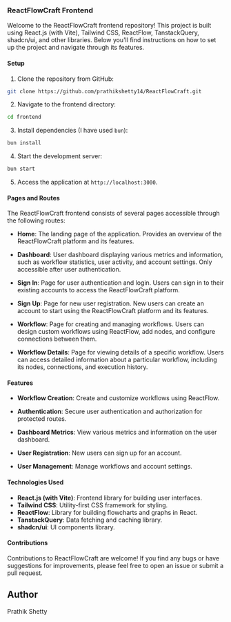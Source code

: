 ### ReactFlowCraft Frontend

Welcome to the ReactFlowCraft frontend repository! This project is built using React.js (with Vite), Tailwind CSS, ReactFlow, TanstackQuery, shadcn/ui, and other libraries. Below you'll find instructions on how to set up the project and navigate through its features.

#### Setup

1. Clone the repository from GitHub:

```bash
git clone https://github.com/prathikshetty14/ReactFlowCraft.git
```

2. Navigate to the frontend directory:

```bash
cd frontend
```

3. Install dependencies (I have used `bun`):

```bash
bun install
```

4. Start the development server:

```bash
bun start
```

5. Access the application at `http://localhost:3000`.

#### Pages and Routes

The ReactFlowCraft frontend consists of several pages accessible through the following routes:

- **Home**: The landing page of the application. Provides an overview of the ReactFlowCraft platform and its features.

- **Dashboard**: User dashboard displaying various metrics and information, such as workflow statistics, user activity, and account settings. Only accessible after user authentication.

- **Sign In**: Page for user authentication and login. Users can sign in to their existing accounts to access the ReactFlowCraft platform.

- **Sign Up**: Page for new user registration. New users can create an account to start using the ReactFlowCraft platform and its features.

- **Workflow**: Page for creating and managing workflows. Users can design custom workflows using ReactFlow, add nodes, and configure connections between them.

- **Workflow Details**: Page for viewing details of a specific workflow. Users can access detailed information about a particular workflow, including its nodes, connections, and execution history.

#### Features

- **Workflow Creation**: Create and customize workflows using ReactFlow.

- **Authentication**: Secure user authentication and authorization for protected routes.

- **Dashboard Metrics**: View various metrics and information on the user dashboard.

- **User Registration**: New users can sign up for an account.

- **User Management**: Manage workflows and account settings.

#### Technologies Used

- **React.js (with Vite)**: Frontend library for building user interfaces.
- **Tailwind CSS**: Utility-first CSS framework for styling.
- **ReactFlow**: Library for building flowcharts and graphs in React.
- **TanstackQuery**: Data fetching and caching library.
- **shadcn/ui**: UI components library.

#### Contributions

Contributions to ReactFlowCraft are welcome! If you find any bugs or have suggestions for improvements, please feel free to open an issue or submit a pull request.

## Author

Prathik Shetty
